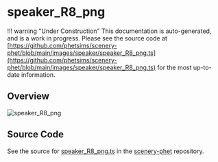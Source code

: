 # speaker_R8_png

!!! warning "Under Construction"
    This documentation is auto-generated, and is a work in progress. Please see the source code at
    [https://github.com/phetsims/scenery-phet/blob/main/images/speaker/speaker_R8_png.ts](https://github.com/phetsims/scenery-phet/blob/main/images/speaker/speaker_R8_png.ts) for the most up-to-date information.

## Overview



<img id="doc-image" alt="speaker_R8_png">
<script type="module">
import { speaker_R8_png } from '/lib/scenerystack.esm.min.js';

if ( speaker_R8_png instanceof HTMLImageElement ) {
  document.querySelector( '#doc-image' ).src = speaker_R8_png.src;
}
else if ( Array.isArray( speaker_R8_png ) ) {
  document.querySelector( '#doc-image' ).src = speaker_R8_png[ 0 ].url;
}
</script>




## Source Code

See the source for [speaker_R8_png.ts](https://github.com/phetsims/scenery-phet/blob/main/images/speaker/speaker_R8_png.ts) in the [scenery-phet](https://github.com/phetsims/scenery-phet) repository.
